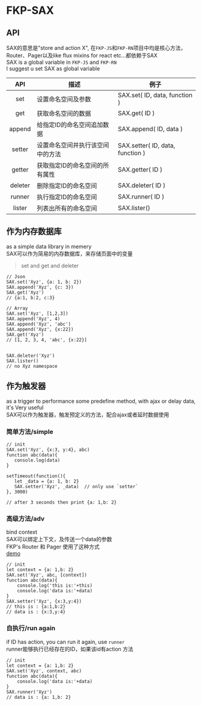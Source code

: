 # FKP-SAX

## API  

SAX的意思是"store and action X", 在`FKP-JS`和`FKP-RN`项目中均是核心方法，Router、Pager以及like flux mixins for react etc...都依赖于SAX  
SAX is a global variable in  `FKP-JS` and `FKP-RN`  
I suggest u set SAX as global variable

| API           | 描述           | 例子  |
| :-------------: |-------------| -----|
| set       | 设置命名空间及参数 |  SAX.set( ID, data, function )|
| get       | 获取命名空间的数据 |  SAX.get( ID )|
| append       | 给指定ID的命名空间追加数据 |  SAX.append( ID, data ) |
| setter       | 设置命名空间并执行该空间中的方法 |  SAX.setter( ID, data, function )|
| getter       | 获取指定ID的命名空间的所有属性 |  SAX.getter( ID ) |
| deleter       | 删除指定ID的命名空间 |  SAX.deleter( ID )|
| runner       | 执行指定ID的命名空间 |  SAX.runner( ID )|
| lister       | 列表出所有的命名空间 |  SAX.lister()|

## 作为内存数据库
as a simple data library in memery      
SAX可以作为简易的内存数据库，来存储页面中的变量  

> set and get and deleter   

```
// Json
SAX.set('Xyz', {a: 1, b: 2})
SAX.append('Xyz', {c: 3})
SAX.get('Xyz')
// {a:1, b:2, c:3}  

// Array
SAX.set('Xyz', [1,2,3])
SAX.append('Xyz', 4)
SAX.append('Xyz', 'abc')
SAX.append('Xyz', {x:22})
SAX.get('Xyz')
// [1, 2, 3, 4, 'abc', {x:22}]


SAX.deleter('Xyz')
SAX.lister()
// no Xyz namespace
```

## 作为触发器  
as a trigger to performance some predefine method, with ajax or delay data, it's Very useful   
SAX可以作为触发器，触发预定义的方法，配合ajax或者延时数据使用  

### 简单方法/simple
```
// init  
SAX.set('Xyz', {x:3, y:4}, abc)
function abc(data){
   console.log(data)
}

setTimeout(function(){
   let _data = {a: 1, b: 2}
   SAX.setter('Xyz', _data)  // only use `setter`
}, 3000)

// after 3 seconds then print {a: 1,b: 2}
```

### 高级方法/adv
bind context  
SAX可以绑定上下文，及传送一个data的参数  
FKP's Router 和 Pager 使用了这种方式  
[demo](http://www.agzgz.com/app)

```
// init  
let context = {a: 1,b: 2}
SAX.set('Xyz', abc, [context])
function abc(data){
    console.log('this is:'+this)
    console.log('data is:'+data)
}
SAX.setter('Xyz', {x:3,y:4})
// this is : {a:1,b:2}
// data is : {x:3,y:4}
```

### 自执行/run again
if ID has action, you can run it again, use `runner`   
runner能够执行已经存在的ID，如果该id有action 方法  

```
// init  
let context = {a: 1,b: 2}
SAX.set('Xyz', context, abc)
function abc(data){
    console.log('data is:'+data)
}
SAX.runner('Xyz')
// data is : {a: 1,b: 2}
```
